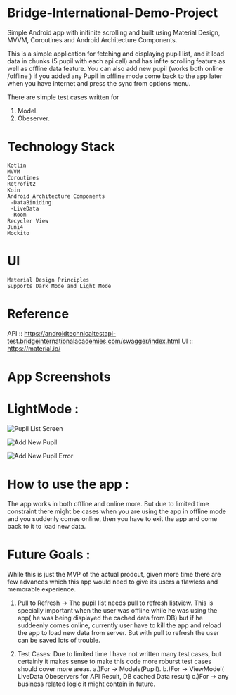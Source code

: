 # Bridge-International-Demo-Project
Simple Android app with inifinite scrolling and built using Material Design, MVVM, Coroutines and Android Architecture Components. 

This is a simple application for fetching and displaying pupil list, and it load data in chunks (5 pupil with each api call) and has infite scrolling feature as well as offline data feature. You can also add new pupil (works both online /offline ) if you added any Pupil in offline mode come back to the app later when you have internet and press the sync from options menu.

There are simple test cases written for 
1. Model.
2. Obeserver.

# Technology Stack
   	Kotlin
    MVVM
    Coroutines
    Retrofit2
    Koin
	Android Architecture Components
 	 -DataBiniding
	 -LiveData
	 -Room
	Recycler View 
    Juni4 
    Mockito
 
	
# UI 
	Material Design Principles
	Supports Dark Mode and Light Mode 
# Reference
API :: https://androidtechnicaltestapi-test.bridgeinternationalacademies.com/swagger/index.html
UI  :: https://material.io/
# App Screenshots


# LightMode : 

![Pupil List Screen](/images/pupillist.jpeg)

![Add New Pupil](/images/addnewpupil.jpeg)

![Add New Pupil Error](/images/addnewpupilerror.jpeg)

# How to use the app :

The app works in both offline and online more. But due to limited time constraint there might be cases when you are using the app in offline mode and you suddenly comes online, then you have to exit the app and come back to it to load new data. 

# Future Goals : 
While this is just the MVP of the actual prodcut, given more time there are few advances which this app would need to give its users a flawless and memorable experience. 

1. Pull to Refresh -> The pupil list needs pull to refresh listview. This is specially important when the user was offline while he was using the app( he was being displayed the cached data from DB) but if he suddeenly comes online, currently user have to kill the app and reload the app to load new data from server. But with pull to refresh the user can be saved lots of trouble. 

2. Test Cases: Due to limited time I have not written many test cases, but certainly it makes sense to make this code more roburst test cases should cover more areas.
  a.)For -> Models(Pupil). 
  b.)For -> ViewModel( LiveData Obeservers for API Result, DB cached Data result)
  c.)For -> any business related logic it might contain in future. 

